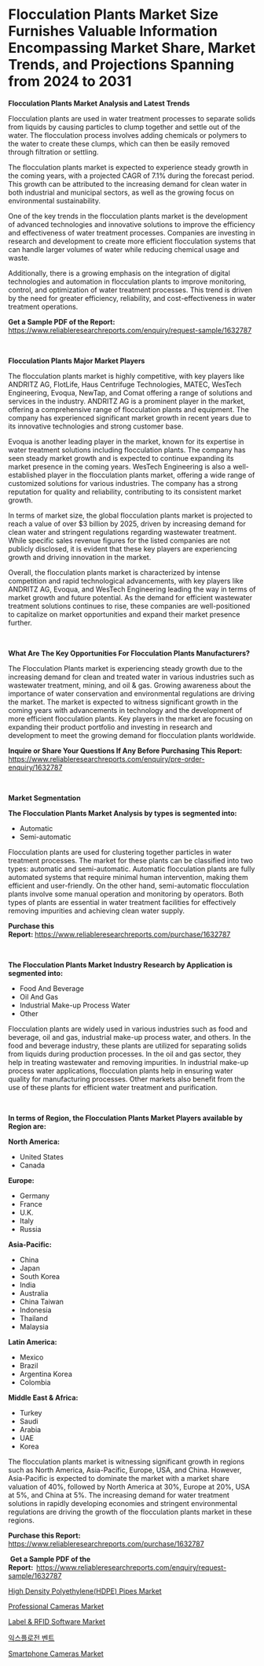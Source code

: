 <p><h1>Flocculation Plants Market Size Furnishes Valuable Information Encompassing Market Share, Market Trends, and Projections Spanning from 2024 to 2031</h1></p><p><strong>Flocculation Plants Market Analysis and Latest Trends</strong></p>
<p><p>Flocculation plants are used in water treatment processes to separate solids from liquids by causing particles to clump together and settle out of the water. The flocculation process involves adding chemicals or polymers to the water to create these clumps, which can then be easily removed through filtration or settling.</p><p>The flocculation plants market is expected to experience steady growth in the coming years, with a projected CAGR of 7.1% during the forecast period. This growth can be attributed to the increasing demand for clean water in both industrial and municipal sectors, as well as the growing focus on environmental sustainability.</p><p>One of the key trends in the flocculation plants market is the development of advanced technologies and innovative solutions to improve the efficiency and effectiveness of water treatment processes. Companies are investing in research and development to create more efficient flocculation systems that can handle larger volumes of water while reducing chemical usage and waste.</p><p>Additionally, there is a growing emphasis on the integration of digital technologies and automation in flocculation plants to improve monitoring, control, and optimization of water treatment processes. This trend is driven by the need for greater efficiency, reliability, and cost-effectiveness in water treatment operations.</p></p>
<p><strong>Get a Sample PDF of the Report:&nbsp;</strong> <a href="https://www.reliableresearchreports.com/enquiry/request-sample/1632787">https://www.reliableresearchreports.com/enquiry/request-sample/1632787</a></p>
<p>&nbsp;</p>
<p><strong>Flocculation Plants Major Market Players</strong></p>
<p><p>The flocculation plants market is highly competitive, with key players like ANDRITZ AG, FlotLife, Haus Centrifuge Technologies, MATEC, WesTech Engineering, Evoqua, NewTap, and Comat offering a range of solutions and services in the industry. ANDRITZ AG is a prominent player in the market, offering a comprehensive range of flocculation plants and equipment. The company has experienced significant market growth in recent years due to its innovative technologies and strong customer base.</p><p>Evoqua is another leading player in the market, known for its expertise in water treatment solutions including flocculation plants. The company has seen steady market growth and is expected to continue expanding its market presence in the coming years. WesTech Engineering is also a well-established player in the flocculation plants market, offering a wide range of customized solutions for various industries. The company has a strong reputation for quality and reliability, contributing to its consistent market growth.</p><p>In terms of market size, the global flocculation plants market is projected to reach a value of over $3 billion by 2025, driven by increasing demand for clean water and stringent regulations regarding wastewater treatment. While specific sales revenue figures for the listed companies are not publicly disclosed, it is evident that these key players are experiencing growth and driving innovation in the market.</p><p>Overall, the flocculation plants market is characterized by intense competition and rapid technological advancements, with key players like ANDRITZ AG, Evoqua, and WesTech Engineering leading the way in terms of market growth and future potential. As the demand for efficient wastewater treatment solutions continues to rise, these companies are well-positioned to capitalize on market opportunities and expand their market presence further.</p></p>
<p>&nbsp;</p>
<p><strong>What Are The Key Opportunities For Flocculation Plants Manufacturers?</strong></p>
<p><p>The Flocculation Plants market is experiencing steady growth due to the increasing demand for clean and treated water in various industries such as wastewater treatment, mining, and oil & gas. Growing awareness about the importance of water conservation and environmental regulations are driving the market. The market is expected to witness significant growth in the coming years with advancements in technology and the development of more efficient flocculation plants. Key players in the market are focusing on expanding their product portfolio and investing in research and development to meet the growing demand for flocculation plants worldwide.</p></p>
<p><strong>Inquire or Share Your Questions If Any Before Purchasing This Report:</strong> <a href="https://www.reliableresearchreports.com/enquiry/pre-order-enquiry/1632787">https://www.reliableresearchreports.com/enquiry/pre-order-enquiry/1632787</a></p>
<p>&nbsp;</p>
<p><strong>Market Segmentation</strong></p>
<p><strong>The Flocculation Plants Market Analysis by types is segmented into:</strong></p>
<p><ul><li>Automatic</li><li>Semi-automatic</li></ul></p>
<p><p>Flocculation plants are used for clustering together particles in water treatment processes. The market for these plants can be classified into two types: automatic and semi-automatic. Automatic flocculation plants are fully automated systems that require minimal human intervention, making them efficient and user-friendly. On the other hand, semi-automatic flocculation plants involve some manual operation and monitoring by operators. Both types of plants are essential in water treatment facilities for effectively removing impurities and achieving clean water supply.</p></p>
<p><strong>Purchase this Report:&nbsp;</strong><a href="https://www.reliableresearchreports.com/purchase/1632787">https://www.reliableresearchreports.com/purchase/1632787</a></p>
<p>&nbsp;</p>
<p><strong>The Flocculation Plants Market Industry Research by Application is segmented into:</strong></p>
<p><ul><li>Food And Beverage</li><li>Oil And Gas</li><li>Industrial Make-up Process Water</li><li>Other</li></ul></p>
<p><p>Flocculation plants are widely used in various industries such as food and beverage, oil and gas, industrial make-up process water, and others. In the food and beverage industry, these plants are utilized for separating solids from liquids during production processes. In the oil and gas sector, they help in treating wastewater and removing impurities. In industrial make-up process water applications, flocculation plants help in ensuring water quality for manufacturing processes. Other markets also benefit from the use of these plants for efficient water treatment and purification.</p></p>
<p>&nbsp;</p>
<p><strong>In terms of Region, the Flocculation Plants Market Players available by Region are:</strong></p>
<p>
    <p> <strong> North America: </strong>
        <ul>
            <li>United States</li>
            <li>Canada</li>
        </ul>
        </p> 
    <p> <strong> Europe: </strong>
        <ul>
            <li>Germany</li>
            <li>France</li>
            <li>U.K.</li>
            <li>Italy</li>
            <li>Russia</li>
        </ul>
        </p> 
    <p> <strong> Asia-Pacific: </strong>
        <ul>
            <li>China</li>
            <li>Japan</li>
            <li>South Korea</li>
            <li>India</li>
            <li>Australia</li>
            <li>China Taiwan</li>
            <li>Indonesia</li>
            <li>Thailand</li>
            <li>Malaysia</li>
        </ul>
        </p> 
    <p> <strong> Latin America: </strong>
        <ul>
            <li>Mexico</li>
            <li>Brazil</li>
            <li>Argentina Korea</li>
            <li>Colombia</li>
        </ul>
        </p> 
    <p> <strong> Middle East & Africa: </strong>
        <ul>
            <li>Turkey</li>
            <li>Saudi</li>
            <li>Arabia</li>
            <li>UAE</li>
            <li>Korea</li>
        </ul>
    </p>
    </p>
<p><p>The flocculation plants market is witnessing significant growth in regions such as North America, Asia-Pacific, Europe, USA, and China. However, Asia-Pacific is expected to dominate the market with a market share valuation of 40%, followed by North America at 30%, Europe at 20%, USA at 5%, and China at 5%. The increasing demand for water treatment solutions in rapidly developing economies and stringent environmental regulations are driving the growth of the flocculation plants market in these regions.</p></p>
<p><strong>Purchase this Report: </strong><a href="https://www.reliableresearchreports.com/purchase/1632787">https://www.reliableresearchreports.com/purchase/1632787</a></p>
<p>&nbsp;<strong>Get a Sample PDF of the Report:&nbsp;&nbsp;</strong><a href="https://www.reliableresearchreports.com/enquiry/request-sample/1632787">https://www.reliableresearchreports.com/enquiry/request-sample/1632787</a></p>
<p><strong></strong></p>
<p><p><a href="https://chivalrous-flock-a86.notion.site/Global-High-Density-Polyethylene-HDPE-Pipes-Market-Size-and-Market-Trends-Insights-and-Projections-fb064ca5570d483e85b48406189b71f8">High Density Polyethylene(HDPE) Pipes Market</a></p><p><a href="https://view.publitas.com/reportprime-1/professional-cameras-market-analysis-examines-its-scope-on-growth-opportunities-and-forecasted-trends-spanning-from-2024-to-2031/">Professional Cameras Market</a></p><p><a href="https://angry-finch-aaf.notion.site/Label-RFID-Software-Market-Size-Growth-and-Forecast-from-2024-2031-b722fe66c8b64fe99b05f803e84c2f4a">Label & RFID Software Market</a></p><p><a href="https://medium.com/@ppekbp22499696/%ED%8F%AD%EB%B0%9C%EA%B5%AC%EB%A9%8D-%EC%8B%9C%EC%9E%A5-%EC%9C%A0%ED%98%95-%EC%9D%91%EC%9A%A9-%EB%B0%8F-%EC%A7%80%EB%A6%AC%EB%B3%84-%EC%A2%85%ED%95%A9-%ED%8F%89%EA%B0%80-5cb59d737da6">익스플로전 벤트</a></p><p><a href="https://view.publitas.com/reportprime-1/smartphone-cameras-market-insights-market-players-and-forecast-till-2031/">Smartphone Cameras Market</a></p></p>